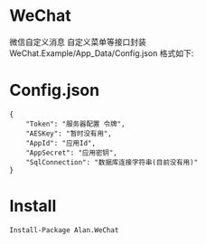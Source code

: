# WeChat
微信自定义消息 自定义菜单等接口封装
WeChat.Example/App_Data/Config.json 格式如下:

# Config.json
	
	{
		"Token": "服务器配置 令牌",
		"AESKey": "暂时没有用",
		"AppId": "应用Id",
		"AppSecret": "应用密钥",
		"SqlConnection": "数据库连接字符串(目前没有用)"
	}


# Install

	Install-Package Alan.WeChat

